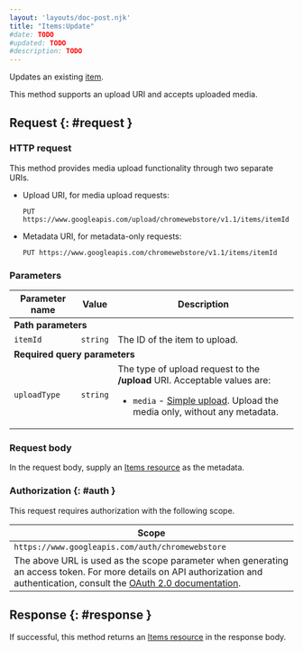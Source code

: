```yaml
---
layout: 'layouts/doc-post.njk'
title: "Items:Update"
#date: TODO
#updated: TODO
#description: TODO
---
```


Updates an existing [item][1].

This method supports an upload URI and accepts uploaded media.

## Request {: #request }

### HTTP request

This method provides media upload functionality through two separate URIs.

- Upload URI, for media upload requests:

  ```text
  PUT https://www.googleapis.com/upload/chromewebstore/v1.1/items/itemId
  ```

- Metadata URI, for metadata-only requests:

  ```text
  PUT https://www.googleapis.com/chromewebstore/v1.1/items/itemId
  ```

### Parameters

<table><thead><tr><th>Parameter name</th><th>Value</th><th>Description</th></tr></thead><tbody><tr><td colspan="3"><b>Path parameters</b></td></tr><tr id="itemId"><td><code>itemId</code></td><td><code>string</code></td><td>The ID of the item to upload.</td></tr><tr><td colspan="3"><b>Required query parameters</b></td></tr><tr id="uploadType_id"><td><code>uploadType</code></td><td><code>string</code></td><td>The type of upload request to the <strong>/upload</strong> URI. Acceptable values are:<ul><li><code>media</code> - <a href="#simple">Simple upload</a>. Upload the media only, without any metadata.</li></ul></td></tr></tbody></table>

### Request body

In the request body, supply an [Items resource][3] as the metadata.

### Authorization {: #auth }

This request requires authorization with the following scope.

<table><thead><tr><th>Scope</th></tr></thead><tbody><tr><td><code>https://www.googleapis.com/auth/chromewebstore</code></td></tr><tr><td>The above URL is used as the scope parameter when generating an access token. For more details on API authorization and authentication, consult the <a href="https://developers.google.com/accounts/docs/OAuth2">OAuth 2.0 documentation</a>.</td></tr></tbody></table>

## Response {: #response }

If successful, this method returns an [Items resource][5] in the response body.

[1]: /docs/webstore/webstore_api/items/
[2]: #simple
[3]: /docs/webstore/webstore_api/items/
[4]: https://developers.google.com/accounts/docs/OAuth2
[5]: /docs/webstore/webstore_api/items/#resource

